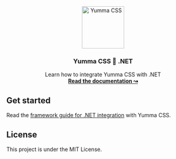 <div align="center">
  <a href="https://yummacss.com" target="_blank" target="_blank" rel="noopener noreferrer">
    <img alt="Yumma CSS" src="https://www.yummacss.com/trademark/mark.png" width="110" style="max-width: 100%;">
  </a>
</div>

<h3 align="center">Yumma CSS 🤝 .NET</h3>

<p align="center">
  Learn how to integrate Yumma CSS with .NET
  <br>
  <a href="https://yummacss.com"><strong>Read the documentation ↝</strong></a>

## Get started

Read the [framework guide for .NET integration](https://www.yummacss.com/docs/guides/dotnet) with Yumma CSS.

## License

This project is under the MIT License.
